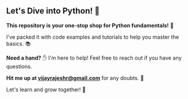 ## Let's Dive into Python! 🐍

**This repository is your one-stop shop for Python fundamentals!** 🚀

I've packed it with code examples and tutorials to help you master the basics. 📚

**Need a hand?** ✋ I'm here to help! Feel free to reach out if you have any questions. 

**Hit me up at vijayrajeshr@gmail.com** for any doubts. 📧

Let's learn and grow together! 🌱
